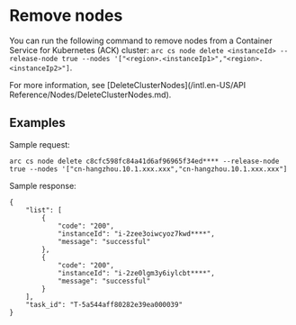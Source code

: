 # Remove nodes

You can run the following command to remove nodes from a Container Service for Kubernetes \(ACK\) cluster: `arc cs node delete <instanceId> --release-node true --nodes '["<region>.<instanceIp1>","<region>.<instanceIp2>"]`.

For more information, see [DeleteClusterNodes](/intl.en-US/API Reference/Nodes/DeleteClusterNodes.md).

## Examples

Sample request:

```
arc cs node delete c8cfc598fc84a41d6af96965f34ed**** --release-node true --nodes '["cn-hangzhou.10.1.xxx.xxx","cn-hangzhou.10.1.xxx.xxx"]
```

Sample response:

```
{
    "list": [
        {
            "code": "200",
            "instanceId": "i-2zee3oiwcyoz7kwd****",
            "message": "successful"
        },
        {
            "code": "200",
            "instanceId": "i-2ze0lgm3y6iylcbt****",
            "message": "successful"
        }
    ],
    "task_id": "T-5a544aff80282e39ea000039"
}
```

